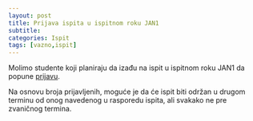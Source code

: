 ```yaml
---
layout: post
title: Prijava ispita u ispitnom roku JAN1
subtitle: 
categories: Ispit 
tags: [vazno,ispit]
---
```


Molimo studente koji planiraju da izađu na ispit u ispitnom roku JAN1 da popune [prijavu](https://forms.gle/if7K677GqYBJeEVZ7).

Na osnovu broja prijavljenih, moguće je da će ispit biti održan u drugom terminu od onog navedenog u rasporedu ispita, ali svakako ne pre zvaničnog termina.
